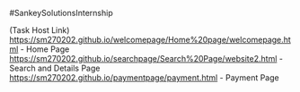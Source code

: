 #SankeySolutionsInternship

(Task Host Link)
https://sm270202.github.io/welcomepage/Home%20page/welcomepage.html - Home Page
https://sm270202.github.io/searchpage/Search%20Page/website2.html - Search and Details Page
https://sm270202.github.io/paymentpage/payment.html - Payment Page
